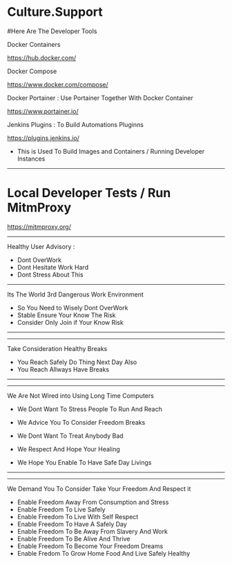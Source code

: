 # Culture.Support


#Here Are The Developer Tools



 Docker Containers 


https://hub.docker.com/



Docker Compose 


https://www.docker.com/compose/



Docker Portainer : Use Portainer Together With Docker Container

https://www.portainer.io/





Jenkins Plugins : To Build Automations Pluginns


https://plugins.jenkins.io/



- This is Used To Build Images and Containers / Running Developer Instances




--------------


# Local Developer Tests / Run MitmProxy


https://mitmproxy.org/


----------



Healthy User Advisory :

- Dont OverWork
- Dont Hesitate Work Hard
- Dont Stress About This 

------

Its The World 3rd Dangerous Work Environment

- So You Need to Wisely Dont OverWork 
- Stable Ensure Your Know The Risk
- Consider Only Join if Your Know Risk


--------------
----------

Take Consideration Healthy Breaks 

- You Reach Safely Do Thing Next Day Also 
- You Reach Allways Have Breaks 


------
--------

We Are Not Wired into Using Long Time Computers 

- We Dont Want To Stress People To Run And Reach
- We Advice You To Consider Freedom Breaks 

- We Dont Want To Treat Anybody Bad
- We Respect And Hope Your Healing
- We Hope You Enable To Have Safe Day Livings 

-------
------

We Demand You To Consider Take Your Freedom And Respect it 

- Enable Freedom Away From Consumption and Stress
- Enable Freedom To Live Safely 
- Enable Freedom To Live With Self Respect 
- Enable Freedom To Have A Safely Day 
- Enable Freedom To Be Away From Slavery And Work 
- Enable Freedom To Be Alive And Thrive
- Enable Freedom To Become Your Freedom Dreams
- Enable Fredom To Grow Home Food And Live Safely Healthy 
